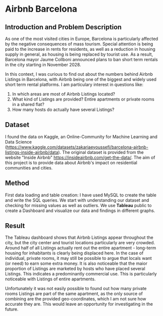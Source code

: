 # Airbnb Barcelona

## Introduction and Problem Description
As one of the most visited cities in Europe, Barcelona is particularly affected by the negative consequences of mass tourism. Special attention is being paid to the increase in rents for residents, as well as a reduction in housing supply in general, as housing is being replaced by tourist use. As a result, Barcelona mayor Jaume Collboni announced plans to ban short term rentals in the city starting in November 2028.

In this context, I was curious to find out about the numbers behind Airbnb Listings in Barcelona, with Airbnb being one of the biggest and widely used short term rental platforms. 
I am particulary interest in questions like:

1. In which areas are most of Airbnb Listings located?
2. What kind of Listings are provided? Entire apartments or private rooms in a shared flat?
3. How many hosts do actually have several Listings?

## Dataset
I found the data on Kaggle, an Online-Community for Machine Learning and Data Science (https://www.kaggle.com/datasets/zakariaeyoussefi/barcelona-airbnb-listings-inside-airbnb/data). The original dataset is provided from the website "Inside Airbnb" https://insideairbnb.com/get-the-data/. The aim of this project is to provide data about Airbnb's impact on residential communities and cities.

## Method
First data loading and table creation: I have used MySQL to create the table and write the SQL queries. We start with understanding our dataset and checking for missing values as well as outliers.
We use **Tableau** public to create a Dashboard and visualize our data and findings in different graphs.

## Result
The Tableau dashboard shows that Airbnb Listings appear throughout the city, but the city center and tourist locations particularly are very crowded. 
Around half of all Listings actually rent out the entire apartment - long-term housing for inhabitants is clearly being displaced here. In the case of individual, private rooms, it may still be possible to argue that locals want (or need) to earn some extra money.
It is also noticeable that the maior proportion of Listings are marketed by hosts who have placed several Listings. This indicates a predominantly commercial use. This is particularly noticeable with Listings of entire apartments.

Unfortunately it was not easily possible to found out how many private rooms Listings are part of the same apartment, as the only source of combining are the provided geo-coordinates, which I am not sure how accurate they are. This would leave an opportunity for investigating in the future.
